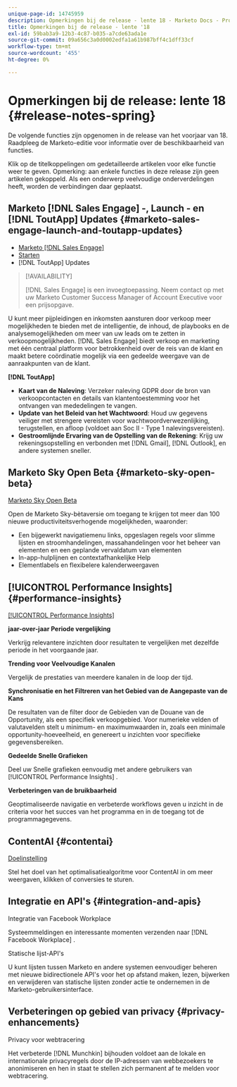 ```yaml
---
unique-page-id: 14745959
description: Opmerkingen bij de release - lente 18 - Marketo Docs - Productdocumentatie
title: Opmerkingen bij de release - lente '18
exl-id: 59bab3a9-12b3-4c87-b035-a7cde63ada1e
source-git-commit: 09a656c3a0d0002edfa1a61b987bff4c1dff33cf
workflow-type: tm+mt
source-wordcount: '455'
ht-degree: 0%

---
```


# Opmerkingen bij de release: lente 18 {#release-notes-spring}

De volgende functies zijn opgenomen in de release van het voorjaar van 18. Raadpleeg de Marketo-editie voor informatie over de beschikbaarheid van functies.

Klik op de titelkoppelingen om gedetailleerde artikelen voor elke functie weer te geven. Opmerking: aan enkele functies in deze release zijn geen artikelen gekoppeld. Als een onderwerp veelvoudige onderverdelingen heeft, worden de verbindingen daar geplaatst.

## Marketo [!DNL Sales Engage] -, Launch - en [!DNL ToutApp] Updates {#marketo-sales-engage-launch-and-toutapp-updates}

* [Marketo [!DNL Sales Engage]](/help/marketo/product-docs/marketo-sales-connect/getting-started/sales-connect-overview.md)
* [Starten](/help/marketo/product-docs/marketo-sales-connect/getting-started/sales-connect-overview.md)
* [!DNL ToutApp] Updates

>[!AVAILABILITY]
>
>[!DNL Sales Engage] is een invoegtoepassing. Neem contact op met uw Marketo Customer Success Manager of Account Executive voor een prijsopgave.

U kunt meer pijpleidingen en inkomsten aansturen door verkoop meer mogelijkheden te bieden met de intelligentie, de inhoud, de playbooks en de analysemogelijkheden om meer van uw leads om te zetten in verkoopmogelijkheden. [!DNL Sales Engage] biedt verkoop en marketing met één centraal platform voor betrokkenheid over de reis van de klant en maakt betere coördinatie mogelijk via een gedeelde weergave van de aanraakpunten van de klant.

**[!DNL ToutApp]**

* **Kaart van de Naleving**: Verzeker naleving GDPR door de bron van verkoopcontacten en details van klantentoestemming voor het ontvangen van mededelingen te vangen.
* **Update van het Beleid van het Wachtwoord**: Houd uw gegevens veiliger met strengere vereisten voor wachtwoordverwezenlijking, terugstellen, en afloop (voldoet aan Soc II - Type 1 nalevingsvereisten).
* **Gestroomlijnde Ervaring van de Opstelling van de Rekening**: Krijg uw rekeningsopstelling en verbonden met [!DNL Gmail], [!DNL Outlook], en andere systemen sneller.

## Marketo Sky Open Beta {#marketo-sky-open-beta}

[ Marketo Sky Open Beta ](https://help.marketo.com/)

Open de Marketo Sky-bètaversie om toegang te krijgen tot meer dan 100 nieuwe productiviteitsverhogende mogelijkheden, waaronder:

* Een bijgewerkt navigatiemenu links, opgeslagen regels voor slimme lijsten en stroomhandelingen, massahandelingen voor het beheer van elementen en een geplande vervaldatum van elementen
* In-app-hulplijnen en contextafhankelijke Help
* Elementlabels en flexibelere kalenderweergaven

## [!UICONTROL Performance Insights] {#performance-insights}

[[!UICONTROL Performance Insights]](/help/marketo/product-docs/reporting/performance-insights/performance-insights-overview.md)

**jaar-over-jaar Periode vergelijking**

Verkrijg relevantere inzichten door resultaten te vergelijken met dezelfde periode in het voorgaande jaar.

**Trending voor Veelvoudige Kanalen**

Vergelijk de prestaties van meerdere kanalen in de loop der tijd.

**Synchronisatie en het Filtreren van het Gebied van de Aangepaste van de Kans**

De resultaten van de filter door de Gebieden van de Douane van de Opportunity, als een specifiek verkoopgebied. Voor numerieke velden of valutavelden stelt u minimum- en maximumwaarden in, zoals een minimale opportunity-hoeveelheid, en genereert u inzichten voor specifieke gegevensbereiken.

**Gedeelde Snelle Grafieken**

Deel uw Snelle grafieken eenvoudig met andere gebruikers van [!UICONTROL Performance Insights] .

**Verbeteringen van de bruikbaarheid**

Geoptimaliseerde navigatie en verbeterde workflows geven u inzicht in de criteria voor het succes van het programma en in de toegang tot de programmagegevens.

## ContentAI {#contentai}

[Doelinstelling](/help/marketo/product-docs/predictive-content/getting-started/algorithm-goal-settings.md)

Stel het doel van het optimalisatiealgoritme voor ContentAI in om meer weergaven, klikken of conversies te sturen.

## Integratie en API&#39;s {#integration-and-apis}

Integratie van Facebook Workplace

Systeemmeldingen en interessante momenten verzenden naar [!DNL Facebook Workplace] .

Statische lijst-API&#39;s

U kunt lijsten tussen Marketo en andere systemen eenvoudiger beheren met nieuwe bidirectionele API&#39;s voor het op afstand maken, lezen, bijwerken en verwijderen van statische lijsten zonder actie te ondernemen in de Marketo-gebruikersinterface.

## Verbeteringen op gebied van privacy {#privacy-enhancements}

Privacy voor webtracering

Het verbeterde [!DNL Munchkin] bijhouden voldoet aan de lokale en internationale privacyregels door de IP-adressen van webbezoekers te anonimiseren en hen in staat te stellen zich permanent af te melden voor webtracering.

